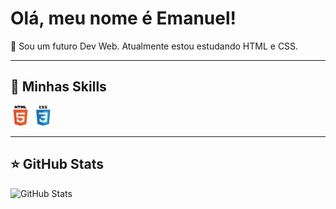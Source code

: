 # Olá, meu nome é Emanuel!

💬 Sou um futuro Dev Web. Atualmente estou estudando HTML e CSS.

---

## 🚀 Minhas Skills

<code><img height="32" src="https://raw.githubusercontent.com/github/explore/80688e429a7d4ef2fca1e82350fe8e3517d3494d/topics/html/html.png" alt="HTML5"/></code>
<code><img height="32" src="https://raw.githubusercontent.com/github/explore/80688e429a7d4ef2fca1e82350fe8e3517d3494d/topics/css/css.png" alt="CSS"/></code>

---

## ⭐ GitHub Stats

![GitHub Stats](https://github-readme-stats.vercel.app/api?username=EmanueldeOliveira&show_icons=true)
